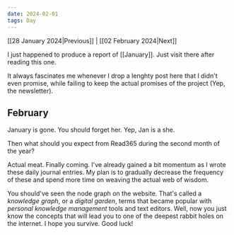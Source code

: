 ```yaml
---
date: 2024-02-01
tags: Day
---
```


[[28 January 2024|Previous]] | [[02 February 2024|Next]]


I just happened to produce a report of [[January]]. Just visit there after reading this one.

It always fascinates me whenever I drop a lenghty post here that I didn't even promise, while failing to keep the actual promises of the project (Yep, the newsletter).

## February

January is gone. You should forget her. Yep, Jan is a she.

Then what should you expect from Read365 during the second month of the year? 

Actual meat. Finally coming. I've already gained a bit momentum as I wrote these daily journal entries. My plan is to gradually decrease the frequency of these and spend more time on weaving the actual web of wisdom.

You should've seen the node graph on the website. That's called a *knowledge graph*, or a *digital garden*, terms that became popular with *personal knowledge management* tools and text editors. Well, now you just know the concepts that will lead you to one of the deepest rabbit holes on the internet. I hope you survive. Good luck!